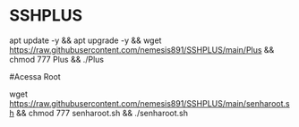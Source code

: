 # SSHPLUS

apt update -y && apt upgrade -y && wget https://raw.githubusercontent.com/nemesis891/SSHPLUS/main/Plus && chmod 777 Plus && ./Plus


#Acessa Root

wget https://raw.githubusercontent.com/nemesis891/SSHPLUS/main/senharoot.sh && chmod 777 senharoot.sh && ./senharoot.sh
